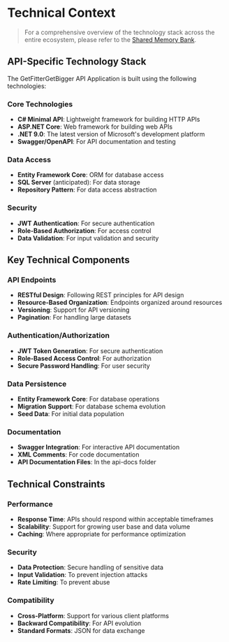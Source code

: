 # Technical Context

> For a comprehensive overview of the technology stack across the entire ecosystem, please refer to the [Shared Memory Bank](/Shared/memory-bank/techContext.md).

## API-Specific Technology Stack

The GetFitterGetBigger API Application is built using the following technologies:

### Core Technologies
- **C# Minimal API**: Lightweight framework for building HTTP APIs
- **ASP.NET Core**: Web framework for building web APIs
- **.NET 9.0**: The latest version of Microsoft's development platform
- **Swagger/OpenAPI**: For API documentation and testing

### Data Access
- **Entity Framework Core**: ORM for database access
- **SQL Server** (anticipated): For data storage
- **Repository Pattern**: For data access abstraction

### Security
- **JWT Authentication**: For secure authentication
- **Role-Based Authorization**: For access control
- **Data Validation**: For input validation and security

## Key Technical Components

### API Endpoints
- **RESTful Design**: Following REST principles for API design
- **Resource-Based Organization**: Endpoints organized around resources
- **Versioning**: Support for API versioning
- **Pagination**: For handling large datasets

### Authentication/Authorization
- **JWT Token Generation**: For secure authentication
- **Role-Based Access Control**: For authorization
- **Secure Password Handling**: For user security

### Data Persistence
- **Entity Framework Core**: For database operations
- **Migration Support**: For database schema evolution
- **Seed Data**: For initial data population

### Documentation
- **Swagger Integration**: For interactive API documentation
- **XML Comments**: For code documentation
- **API Documentation Files**: In the api-docs folder

## Technical Constraints

### Performance
- **Response Time**: APIs should respond within acceptable timeframes
- **Scalability**: Support for growing user base and data volume
- **Caching**: Where appropriate for performance optimization

### Security
- **Data Protection**: Secure handling of sensitive data
- **Input Validation**: To prevent injection attacks
- **Rate Limiting**: To prevent abuse

### Compatibility
- **Cross-Platform**: Support for various client platforms
- **Backward Compatibility**: For API evolution
- **Standard Formats**: JSON for data exchange
